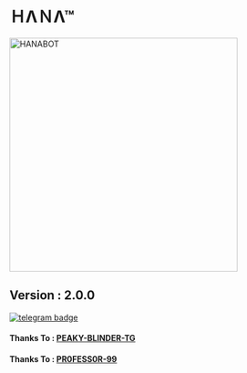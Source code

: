 # ＨΛＮΛ™
<img src="https://telegra.ph/file/8834f67339c02cfec28cd.jpg" alt="HANABOT" border="0" height="410" width="400" align="center" />

## Version : 2.0.0
[![telegram badge](https://img.shields.io/badge/Message-MissHana_Msbot-30302f?style=flat&logo=telegram)](https://telegram.me/MissHana_Msbot)

#### Thanks To : [PEAKY-BLINDER-TG](https://github.com/PEAKY-BLINDER-TG)
#### Thanks To : [PR0FESS0R-99](https://github.com/PR0FESS0R-99)
